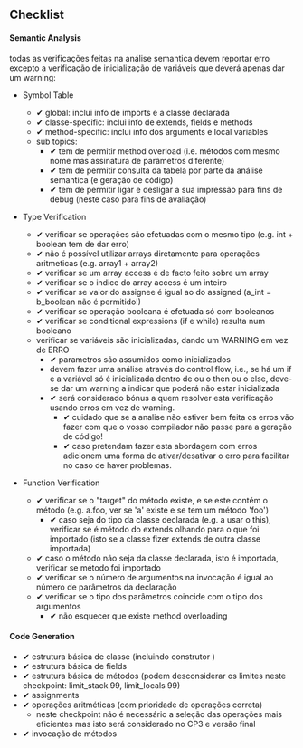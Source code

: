 ## Checklist

#### Semantic Analysis ####
todas as verificações feitas na análise semantica devem reportar erro excepto a verificação de inicialização de variáveis que deverá apenas dar um warning:

- Symbol Table
    * ✔ global: inclui info de imports e a classe declarada 
    * ✔ classe-specific: inclui info de extends, fields e methods 
    * ✔ method-specific: inclui info dos arguments e local variables 
    * sub topics:
        + ✔  tem de permitir method overload (i.e. métodos com mesmo nome mas assinatura de parâmetros diferente) 
        + ✔ tem de permitir consulta da tabela por parte da análise semantica (e geração de código) 
        + ✔ tem de permitir ligar e desligar a sua impressão para fins de debug (neste caso para fins de avaliação) 

- Type Verification
    * ✔ verificar se operações são efetuadas com o mesmo tipo (e.g. int + boolean tem de dar erro) 
    * ✔ não é possível utilizar arrays diretamente para operações aritmeticas (e.g. array1 + array2) 
    * ✔ verificar se um array access é de facto feito sobre um array 
    * ✔ verificar se o indice do array access é um inteiro 
    * ✔ verificar se valor do assignee é igual ao do assigned (a_int = b_boolean não é permitido!) 
    * ✔ verificar se operação booleana é efetuada só com booleanos 
    * ✔ verificar se conditional expressions (if e while) resulta num booleano 
    * verificar se variáveis são inicializadas, dando um WARNING em vez de ERRO
        + ✔ parametros são assumidos como inicializados 
        + devem fazer uma análise através do control flow, i.e., se há um if e a variável só é inicializada dentro de ou o then ou o else, deve-se dar um warning a indicar que poderá não estar inicializada 
        + ✔ será considerado bónus a quem resolver esta verificação usando erros em vez de warning. 
            - ✔ cuidado que se a analise não estiver bem feita os erros vão fazer com que o vosso compilador não passe para a geração de código! 
            - ✔ caso pretendam fazer esta abordagem com erros adicionem uma forma de ativar/desativar o erro para facilitar no caso de haver problemas.

- Function Verification
	* ✔ verificar se o "target" do método existe, e se este contém o método (e.g. a.foo, ver se 'a' existe e se tem um método 'foo') 
	    - ✔ caso seja do tipo da classe declarada (e.g. a usar o this), verificar se é método do extends olhando para o que foi importado (isto se a classe fizer extends de outra classe importada) 
	* ✔ caso o método não seja da classe declarada, isto é importada, verificar se método foi importado 
	* ✔ verificar se o número de argumentos na invocação é igual ao número de parâmetros da declaração 
	* ✔ verificar se o tipo dos parâmetros coincide com o tipo dos argumentos 
	    - ✔ não esquecer que existe method overloading 

#### Code Generation ####
- ✔ estrutura básica de classe (incluindo construtor <init>) 
- ✔ estrutura básica de fields 
- ✔ estrutura básica de métodos (podem desconsiderar os limites neste checkpoint: limit_stack 99, limit_locals 99) 
- ✔ assignments 
- ✔ operações aritméticas (com prioridade de operações correta) 
    - neste checkpoint não é necessário a seleção das operações mais eficientes mas isto será considerado no CP3 e versão final
- ✔ invocação de métodos 
